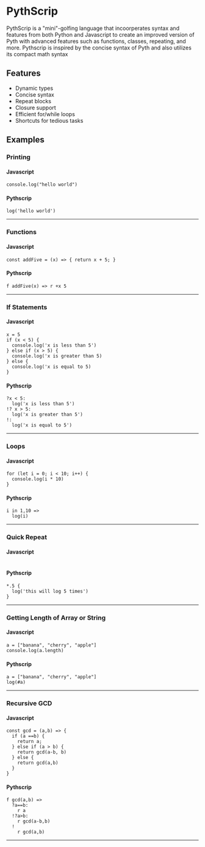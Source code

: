 # PythScrip

PythScrip is a "mini"-golfing language that incoorperates syntax and features from both Python and Javascript to create an improved version of Pyth with advanced features such as functions, classes, repeating, and more. Pythscrip is inspired by the concise syntax of Pyth and also utilizes its compact math syntax

## Features

- Dynamic types
- Concise syntax
- Repeat blocks
- Closure support
- Efficient for/while loops
- Shortcuts for tedious tasks

## Examples

### Printing

#### Javascript

```
console.log("hello world")
```

#### Pythscrip

```
log('hello world')
```

---

### Functions

#### Javascript

```
const addFive = (x) => { return x + 5; }
```

#### Pythscrip

```
f addFive(x) => r +x 5
```

---

### If Statements

#### Javascript

```
x = 5
if (x < 5) {
  console.log('x is less than 5')
} else if (x > 5) {
  console.log('x is greater than 5)
} else {
  console.log('x is equal to 5)
}
```

#### Pythscrip

```
?x < 5:
  log('x is less than 5')
!? x > 5:
  log('x is greater than 5')
!:
  log('x is equal to 5')
```

---

### Loops

#### Javascript

```
for (let i = 0; i < 10; i++) {
  console.log(i * 10)
}
```

#### Pythscrip

```
i in 1,10 =>
  log(i)
```

---

### Quick Repeat

#### Javascript

```

```

#### Pythscrip

```
*.5 {
  log('this will log 5 times')
}
```

---

### Getting Length of Array or String

#### Javascript

```
a = ["banana", "cherry", "apple"]
console.log(a.length)
```

#### Pythscrip

```
a = ["banana", "cherry", "apple"]
log(#a)
```

---

### Recursive GCD

#### Javascript

```
const gcd = (a,b) => {
  if (a ==b) {
    return a;
  } else if (a > b) {
    return gcd(a-b, b)
  } else {
    return gcd(a,b)
  }
}
```

#### Pythscrip

```
f gcd(a,b) =>
  ?a==b:
    r a
  !?a>b:
    r gcd(a-b,b)
  !
    r gcd(a,b)
```

---
